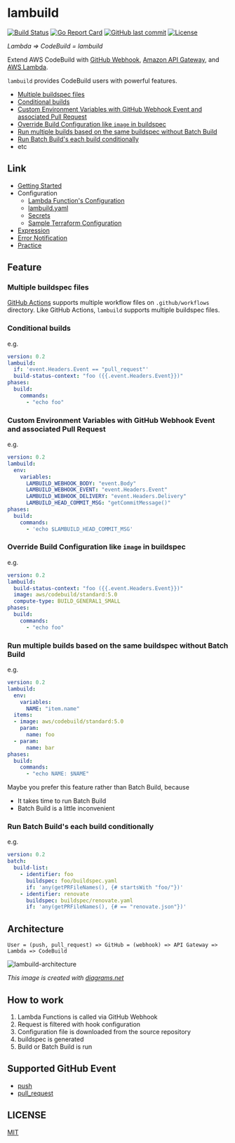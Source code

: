 # lambuild

[![Build Status](https://github.com/suzuki-shunsuke/lambuild/workflows/test/badge.svg)](https://github.com/suzuki-shunsuke/lambuild/actions)
[![Go Report Card](https://goreportcard.com/badge/github.com/suzuki-shunsuke/lambuild)](https://goreportcard.com/report/github.com/suzuki-shunsuke/lambuild)
[![GitHub last commit](https://img.shields.io/github/last-commit/suzuki-shunsuke/lambuild.svg)](https://github.com/suzuki-shunsuke/lambuild)
[![License](http://img.shields.io/badge/license-mit-blue.svg?style=flat-square)](https://raw.githubusercontent.com/suzuki-shunsuke/lambuild/master/LICENSE)

_Lambda => CodeBuild = lambuild_

Extend AWS CodeBuild with [GitHub Webhook](https://docs.github.com/en/developers/webhooks-and-events/webhooks), [Amazon API Gateway](https://aws.amazon.com/api-gateway/), and [AWS Lambda](https://aws.amazon.com/lambda/).

`lambuild` provides CodeBuild users with powerful features.

* [Multiple buildspec files](#multiple-buildspec-files)
* [Conditional builds](#conditional-builds)
* [Custom Environment Variables with GitHub Webhook Event and associated Pull Request](#custom-environment-variables-with-gitHub-webhook-event-and-associated-pull-request)
* [Override Build Configuration like `image` in buildspec](#override-build-configuration-like-image-in-buildspec)
* [Run multiple builds based on the same buildspec without Batch Build](#run-multiple-builds-based-on-the-same-buildspec-without-batch-build)
* [Run Batch Build's each build conditionally](#run-batch-builds-each-build-conditionally)
* etc

## Link

* [Getting Started](docs/getting-started.md)
* Configuration
  * [Lambda Function's Configuration](docs/lambda-configuration.md)
  * [lambuild.yaml](docs/lambuild-yaml.md)
  * [Secrets](docs/secret.md)
  * [Sample Terraform Configuration](terraform)
* [Expression](docs/expression.md)
* [Error Notification](docs/error-notification.md)
* [Practice](docs/practice.md)

## Feature

### Multiple buildspec files

[GitHub Actions](https://docs.github.com/en/actions) supports multiple workflow files on `.github/workflows` directory.
Like GitHub Actions, `lambuild` supports multiple buildspec files.

### Conditional builds

e.g.

```yaml
version: 0.2
lambuild:
  if: 'event.Headers.Event == "pull_request"'
  build-status-context: "foo ({{.event.Headers.Event}})"
phases:
  build:
    commands:
      - "echo foo"
```

### Custom Environment Variables with GitHub Webhook Event and associated Pull Request

e.g.

```yaml
version: 0.2
lambuild:
  env:
    variables:
      LAMBUILD_WEBHOOK_BODY: "event.Body"
      LAMBUILD_WEBHOOK_EVENT: "event.Headers.Event"
      LAMBUILD_WEBHOOK_DELIVERY: "event.Headers.Delivery"
      LAMBUILD_HEAD_COMMIT_MSG: "getCommitMessage()"
phases:
  build:
    commands:
      - 'echo $LAMBUILD_HEAD_COMMIT_MSG'
```

### Override Build Configuration like `image` in buildspec

e.g.

```yaml
version: 0.2
lambuild:
  build-status-context: "foo ({{.event.Headers.Event}})"
  image: aws/codebuild/standard:5.0
  compute-type: BUILD_GENERAL1_SMALL
phases:
  build:
    commands:
      - "echo foo"
```

### Run multiple builds based on the same buildspec without Batch Build

e.g.

```yaml
version: 0.2
lambuild:
  env:
    variables:
      NAME: "item.name"
  items:
  - image: aws/codebuild/standard:5.0
    param:
      name: foo
  - param:
      name: bar
phases:
  build:
    commands:
      - "echo NAME: $NAME"
```

Maybe you prefer this feature rather than Batch Build, because

* It takes time to run Batch Build
* Batch Build is a little inconvenient

### Run Batch Build's each build conditionally

e.g.

```yaml
version: 0.2
batch:
  build-list:
    - identifier: foo
      buildspec: foo/buildspec.yaml
      if: 'any(getPRFileNames(), {# startsWith "foo/"})'
    - identifier: renovate
      buildspec: buildspec/renovate.yaml
      if: 'any(getPRFileNames(), {# == "renovate.json"})'
```

## Architecture

```
User = (push, pull_request) => GitHub = (webhook) => API Gateway => Lambda => CodeBuild
```

![lambuild-architecture](https://user-images.githubusercontent.com/13323303/116976740-80f1d300-acfc-11eb-96f5-7fb49f0e7e25.png)

_This image is created with [diagrams.net](https://www.diagrams.net/)_

## How to work

1. Lambda Functions is called via GitHub Webhook
1. Request is filtered with hook configuration
1. Configuration file is downloaded from the source repository
1. buildspec is generated
1. Build or Batch Build is run

## Supported GitHub Event

* [push](https://docs.github.com/en/developers/webhooks-and-events/webhook-events-and-payloads#push)
* [pull_request](https://docs.github.com/en/developers/webhooks-and-events/webhook-events-and-payloads#pull_request)

## LICENSE

[MIT](LICENSE)
